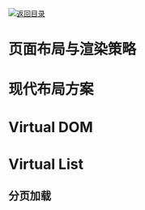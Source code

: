 [![返回目录](https://parg.co/US3)](https://parg.co/UGZ)

# 页面布局与渲染策略

# 现代布局方案

# Virtual DOM

# Virtual List

## 分页加载
